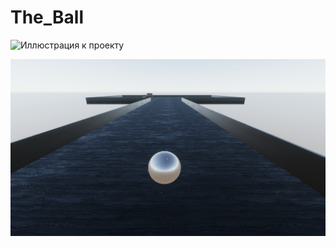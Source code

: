 # The_Ball

![Иллюстрация к проекту](https://github.com/jon/coolproject/raw/master/image/image.png)

![Скриншот первого уровня](https://github.com/DnK12/the_ball/raw/main/image/theBallScreenshot_1.png)
